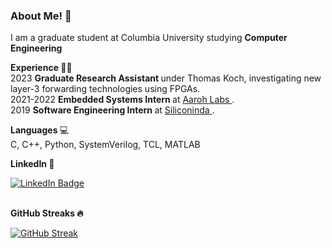 ### About Me! 👋

I am a graduate student at Columbia University studying <b> Computer Engineering </b> <br>

<b> Experience </b> 👨‍💻 <br>
2023 <b> Graduate Research Assistant </b> under Thomas Koch, investigating new layer-3 forwarding technologies using FPGAs. <br>
2021-2022 <b> Embedded Systems Intern </b> at <a href = "https://aarohlabs.com">Aaroh Labs </a>. <br>
2019 <b> Software Engineering Intern </b> at <a href = "https://www.siliconindia.com"> Siliconinda </a>. <br>

<b> Languages </b> 💻 <br> C, C++, Python, SystemVerilog, TCL, MATLAB </br>

<b> LinkedIn 🔗 </b> <br>
<div id="badges">
  <a href="https://www.linkedin.com/in/chaturvedi-chirag">
    <img src="https://img.shields.io/badge/LinkedIn-blue?style=for-the-badge&logo=linkedin&logoColor=white" alt="LinkedIn Badge"/>
  </a>
</div> </br>


<b> GitHub Streaks 🔥 </b>

[![GitHub Streak](https://streak-stats.demolab.com/?user=chiragchaturvedi)](https://git.io/streak-stats)

